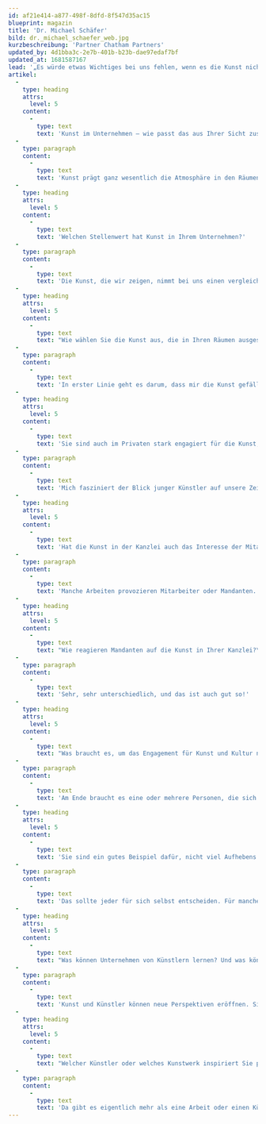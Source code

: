 ```yaml
---
id: af21e414-a877-498f-8dfd-8f547d35ac15
blueprint: magazin
title: 'Dr. Michael Schäfer'
bild: dr._michael_schaefer_web.jpg
kurzbeschreibung: 'Partner Chatham Partners'
updated_by: 4d1bba3c-2e7b-401b-b23b-dae97edaf7bf
updated_at: 1681587167
lead: '„Es würde etwas Wichtiges bei uns fehlen, wenn es die Kunst nicht gäbe.“'
artikel:
  -
    type: heading
    attrs:
      level: 5
    content:
      -
        type: text
        text: 'Kunst im Unternehmen – wie passt das aus Ihrer Sicht zusammen?'
  -
    type: paragraph
    content:
      -
        type: text
        text: 'Kunst prägt ganz wesentlich die Atmosphäre in den Räumen eines Unternehmens. Sie ist auch Ausdruck der Unternehmenskultur, sie kann das Unternehmen in einen Kontext setzen. Modern oder klassisch, kreativ oder langweilig, minimalistisch, expressiv, provokativ oder beruhigend – es sind fast alle Aussagen möglich, die zum Unternehmen passen oder – auch damit kann man spielen, einen bewussten Kontrast ausmachen. Kurz: Kunst und Unternehmen passen wunderbar zusammen.'
  -
    type: heading
    attrs:
      level: 5
    content:
      -
        type: text
        text: 'Welchen Stellenwert hat Kunst in Ihrem Unternehmen?'
  -
    type: paragraph
    content:
      -
        type: text
        text: 'Die Kunst, die wir zeigen, nimmt bei uns einen vergleichsweise hohen Stellenwert ein. Sie soll und muss nicht jedem gefallen – weder extern noch intern, und wir finden es sehr gut, wenn sie Anlass zum Nachdenken und zur Diskussion bietet.'
  -
    type: heading
    attrs:
      level: 5
    content:
      -
        type: text
        text: "Wie wählen Sie die Kunst aus, die in Ihren Räumen ausgestellt wird?\_"
  -
    type: paragraph
    content:
      -
        type: text
        text: 'In erster Linie geht es darum, dass mir die Kunst gefällt. Gut finde ich auch, wenn sie zum Nachdenken anregt. Kunst ist eine Form der Kommunikation, die allerdings ganz anders funktioniert als die Art von Kommunikation, die Anwälte professionell pflegen. Folgt man diesem Gedanken, so eignet sich aus meiner Sicht jene Kunst besonders gut für Kanzleien, die den Aspekt der „verschiedenartigen“ Kommunikation besonders gut zum Ausdruck bringt. Bei der Auswahl von Kunst ist auch wichtig, dass es keinen Abstimmungsprozess über die Auswahl der Kunstwerke gibt. Es mag merkwürdig klingen, ich bin aber der Ansicht, dass „demokratisch ausgewählte“ Kunst oft Gefahr läuft, beliebig oder gar langweilig zu werden.'
  -
    type: heading
    attrs:
      level: 5
    content:
      -
        type: text
        text: 'Sie sind auch im Privaten stark engagiert für die Kunst, zum Beispiel über den Verein „Neue Kunst in Hamburg“ oder durch Atelieraufenthalte, die Sie Künstlern privat ermöglichen. Welches sind Ihre Beweggründe, gibt es thematische Schwerpunkte?'
  -
    type: paragraph
    content:
      -
        type: text
        text: 'Mich fasziniert der Blick junger Künstler auf unsere Zeit, die Fragen, die sie beschäftigen oder auch nur die Ästhetik minimalistischer Arbeiten. Eigentlich interessiere ich mich für alles, was mich anspricht. Aber einen gewissen Schwerpunkt gibt es bei mir vielleicht: Ich interessiere mich sehr für Kunst, welche die herkömmlichen Disziplinen wie Bildhauerei, Malerei und Fotografie verwischt und nach neuen, häufig surreal wirkenden Ausdrucksformen sucht.'
  -
    type: heading
    attrs:
      level: 5
    content:
      -
        type: text
        text: 'Hat die Kunst in der Kanzlei auch das Interesse der Mitarbeiter wecken können?'
  -
    type: paragraph
    content:
      -
        type: text
        text: 'Manche Arbeiten provozieren Mitarbeiter oder Mandanten. Aber wir finden es gut, wenn die Kunst Anlass zum Gespräch oder auch nur zu einer Positionierung der eigenen Wahrnehmung gibt. Ich glaube, dass die Kollegen die Kunst ganz überwiegend als anregend empfinden – selbst wenn einzelne Arbeiten vielleicht abgelehnt werden. Es würde etwas Wichtiges fehlen, wenn es die Kunst nicht gäbe. Tatsächlich glaube ich, dass die Kunst in der Kanzlei auch das Interesse der Kollegen an Kunst und Künstlern weckt. Wir haben mit einer gewissen Regelmäßigkeit auch Künstler bei uns zu Gast, deren Kunst wir in der Kanzlei ausstellen. Einige Kollegen sind sogar schon Mitglied in Kunstinstitutionen wie dem Verein „Neue Kunst in Hamburg“ geworden.'
  -
    type: heading
    attrs:
      level: 5
    content:
      -
        type: text
        text: "Wie reagieren Mandanten auf die Kunst in Ihrer Kanzlei?\_"
  -
    type: paragraph
    content:
      -
        type: text
        text: 'Sehr, sehr unterschiedlich, und das ist auch gut so!'
  -
    type: heading
    attrs:
      level: 5
    content:
      -
        type: text
        text: "Was braucht es, um das Engagement für Kunst und Kultur nachhaltig in einem Unternehmen zu verankern: strategisch festgelegte Richtlinien oder eher einzelne Führungspersonen, die sich mit Leidenschaft der Kunst und Kultur verschrieben haben?\_"
  -
    type: paragraph
    content:
      -
        type: text
        text: 'Am Ende braucht es eine oder mehrere Personen, die sich verantwortlich fühlen und auch Freude an der Kunst haben. Ich persönlich halte auch wenig von Kunstagenturen, die „passende Kunst“ fürs Unternehmen liefern.'
  -
    type: heading
    attrs:
      level: 5
    content:
      -
        type: text
        text: 'Sie sind ein gutes Beispiel dafür, nicht viel Aufhebens um das kulturelle Engagement zu machen – wäre es nicht besser, unternehmerisches Engagement noch etwas stärker öffentlich zu machen, um Impulse für andere Unternehmen zu setzen?'
  -
    type: paragraph
    content:
      -
        type: text
        text: 'Das sollte jeder für sich selbst entscheiden. Für manche Unternehmen mag es gut sein, das eigene Engagement stärker in die Öffentlichkeit zu tragen. Wir haben uns nicht dafür entschieden. Vielleicht liegt das an unserer Branche – Rechtsberatung ist ja ein traditionell diskretes Geschäft.'
  -
    type: heading
    attrs:
      level: 5
    content:
      -
        type: text
        text: "Was können Unternehmen von Künstlern lernen? Und was können Künstler von Unternehmen lernen?\_"
  -
    type: paragraph
    content:
      -
        type: text
        text: 'Kunst und Künstler können neue Perspektiven eröffnen. Sie können auch Stimmungen erzeugen, Dinge in Frage stellen oder auf neue Weise bestätigen, Anlass zum Nachdenken oder Gespräch geben, manchmal sogar die eigene Kreativität anregen. Künstler suchen und brauchen eine Plattform, damit ihre Kunst wirken kann. Neben Museen – die ja nicht allen Künstlern zur Verfügung stehen – und Galerien können hier Unternehmen einen wichtigen Beitrag liefern.'
  -
    type: heading
    attrs:
      level: 5
    content:
      -
        type: text
        text: "Welcher Künstler oder welches Kunstwerk inspiriert Sie persönlich ganz besonders?\_"
  -
    type: paragraph
    content:
      -
        type: text
        text: 'Da gibt es eigentlich mehr als eine Arbeit oder einen Künstler. Ich bin zum Beispiel begeistert von den Arbeiten von Thorsten Brinkmann, der es schafft, von der Gesellschaft ausgesonderten Gegenständen eine neue, fast unheimliche Ästhetik zu verleihen und dabei vielfach noch klassische Kunst zu zitieren. Oder von der enormen Vielseitigkeit von Thomas Baldischwyler, der es dennoch vermag, sich selbst treu zu bleiben.'
---
```

